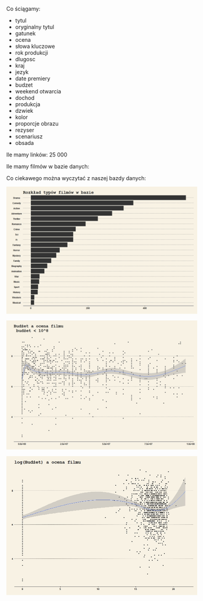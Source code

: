 Co ściągamy:
   
- tytul 
- oryginalny tytul 
- gatunek
- ocena
- słowa kluczowe
- rok produkcji 
- dlugosc
- kraj 
- jezyk
- date premiery
- budzet
- weekend otwarcia
- dochod
- produkcja
- dzwiek
- kolor
- proporcje obrazu
- rezyser
- scenariusz 
- obsada 


Ile mamy linków: 25 000



Ile mamy filmów w bazie danych:
   
   
Co ciekawego można wyczytać z naszej bazdy danych:



![graph1](https://raw.githubusercontent.com/MarcinKosinski/MoviesBigDataScience/master/plot1.jpeg)

![graph1](https://raw.githubusercontent.com/MarcinKosinski/MoviesBigDataScience/master/plot02.jpeg)

![graph1](https://raw.githubusercontent.com/MarcinKosinski/MoviesBigDataScience/master/plot03.jpeg)